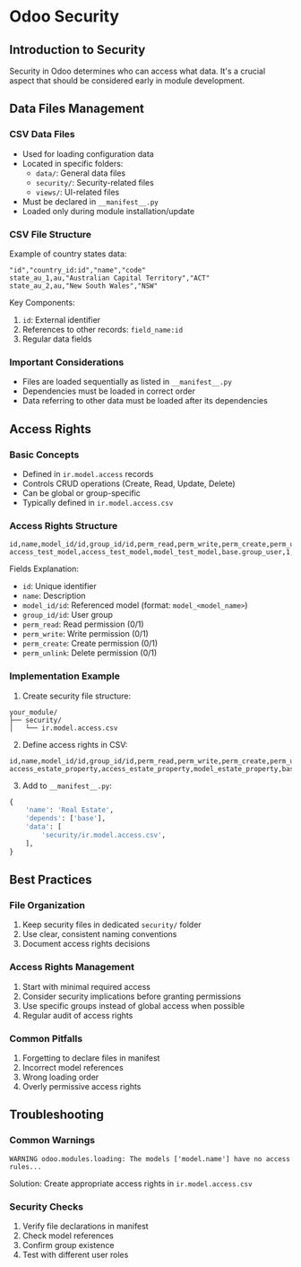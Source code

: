 # Odoo Security

## Introduction to Security
Security in Odoo determines who can access what data. It's a crucial aspect that should be considered early in module development.

## Data Files Management

### CSV Data Files
- Used for loading configuration data
- Located in specific folders:
  - `data/`: General data files
  - `security/`: Security-related files
  - `views/`: UI-related files
- Must be declared in `__manifest__.py`
- Loaded only during module installation/update

### CSV File Structure
Example of country states data:
```csv
"id","country_id:id","name","code"
state_au_1,au,"Australian Capital Territory","ACT"
state_au_2,au,"New South Wales","NSW"
```

Key Components:
1. `id`: External identifier
2. References to other records: `field_name:id`
3. Regular data fields

### Important Considerations
- Files are loaded sequentially as listed in `__manifest__.py`
- Dependencies must be loaded in correct order
- Data referring to other data must be loaded after its dependencies

## Access Rights

### Basic Concepts
- Defined in `ir.model.access` records
- Controls CRUD operations (Create, Read, Update, Delete)
- Can be global or group-specific
- Typically defined in `ir.model.access.csv`

### Access Rights Structure
```csv
id,name,model_id/id,group_id/id,perm_read,perm_write,perm_create,perm_unlink
access_test_model,access_test_model,model_test_model,base.group_user,1,0,0,0
```

Fields Explanation:
- `id`: Unique identifier
- `name`: Description
- `model_id/id`: Referenced model (format: `model_<model_name>`)
- `group_id/id`: User group
- `perm_read`: Read permission (0/1)
- `perm_write`: Write permission (0/1)
- `perm_create`: Create permission (0/1)
- `perm_unlink`: Delete permission (0/1)

### Implementation Example
1. Create security file structure:
```
your_module/
├── security/
│   └── ir.model.access.csv
```

2. Define access rights in CSV:
```csv
id,name,model_id/id,group_id/id,perm_read,perm_write,perm_create,perm_unlink
access_estate_property,access_estate_property,model_estate_property,base.group_user,1,1,1,1
```

3. Add to `__manifest__.py`:
```python
{
    'name': 'Real Estate',
    'depends': ['base'],
    'data': [
        'security/ir.model.access.csv',
    ],
}
```

## Best Practices

### File Organization
1. Keep security files in dedicated `security/` folder
2. Use clear, consistent naming conventions
3. Document access rights decisions

### Access Rights Management
1. Start with minimal required access
2. Consider security implications before granting permissions
3. Use specific groups instead of global access when possible
4. Regular audit of access rights

### Common Pitfalls
1. Forgetting to declare files in manifest
2. Incorrect model references
3. Wrong loading order
4. Overly permissive access rights

## Troubleshooting

### Common Warnings
```
WARNING odoo.modules.loading: The models ['model.name'] have no access rules...
```
Solution: Create appropriate access rights in `ir.model.access.csv`

### Security Checks
1. Verify file declarations in manifest
2. Check model references
3. Confirm group existence
4. Test with different user roles
